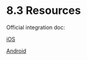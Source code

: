 # 8.3 Resources
 
 Official integration doc: 
 
 [iOS](https://facebook.github.io/react-native/docs/embedded-app-ios.html) 
 
 [Android](https://facebook.github.io/react-native/docs/embedded-app-android.html)
 